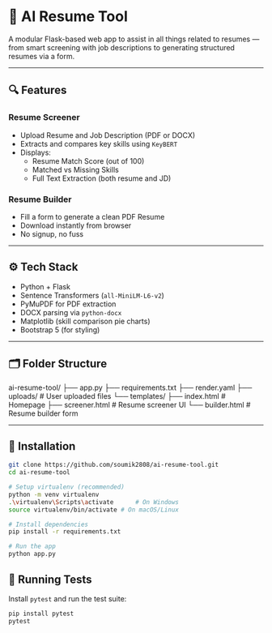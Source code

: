 # 🤖 AI Resume Tool

A modular Flask-based web app to assist in all things related to resumes — from smart screening with job descriptions to generating structured resumes via a form.

---

## 🔍 Features

### Resume Screener

- Upload Resume and Job Description (PDF or DOCX)
- Extracts and compares key skills using `KeyBERT`
- Displays:
  - Resume Match Score (out of 100)
  - Matched vs Missing Skills
  - Full Text Extraction (both resume and JD)

### Resume Builder

- Fill a form to generate a clean PDF Resume
- Download instantly from browser
- No signup, no fuss

---

## ⚙️ Tech Stack

- Python + Flask
- Sentence Transformers (`all-MiniLM-L6-v2`)
- PyMuPDF for PDF extraction
- DOCX parsing via `python-docx`
- Matplotlib (skill comparison pie charts)
- Bootstrap 5 (for styling)

---

## 🗂 Folder Structure

ai-resume-tool/
├── app.py
├── requirements.txt
├── render.yaml
├── uploads/ # User uploaded files
└── templates/
├── index.html # Homepage
├── screener.html # Resume screener UI
└── builder.html # Resume builder form

---

## 🚀 Installation

```bash
git clone https://github.com/soumik2808/ai-resume-tool.git
cd ai-resume-tool

# Setup virtualenv (recommended)
python -m venv virtualenv
.\virtualenv\Scripts\activate      # On Windows
source virtualenv/bin/activate # On macOS/Linux

# Install dependencies
pip install -r requirements.txt

# Run the app
python app.py
```

## 🧪 Running Tests

Install `pytest` and run the test suite:

```bash
pip install pytest
pytest
```
